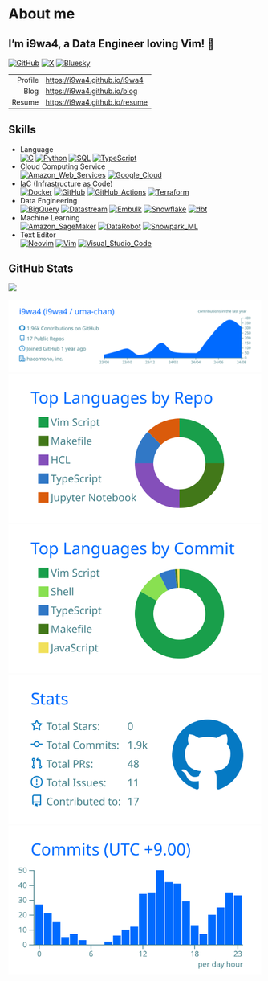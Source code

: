# About me


<!--
**i9wa4/i9wa4** is a ✨ _special_ ✨ repository because its `README.md` (this file) appears on your GitHub profile.
&#10;Here are some ideas to get you started:
&#10;- 🔭 I'm currently working on ...
- 🌱 I'm currently learning ...
- 👯 I'm looking to collaborate on ...
- 🤔 I'm looking for help with ...
- 💬 Ask me about ...
- 📫 How to reach me: ...
- 😄 Pronouns: ...
- ⚡ Fun fact: ...
-->

## I’m i9wa4, a Data Engineer loving Vim! 👋

[![GitHub](https://img.shields.io/badge/GitHub-181717.svg?logo=github&logoColor=white)](https://github.com/i9wa4)
[![X](https://img.shields.io/badge/X_(Twitter)-000000.svg?logo=x&logoColor=white)](https://x.com/i9wa4_)
[![Bluesky](https://img.shields.io/badge/Bluesky-0285FF.svg?logo=bluesky&logoColor=white)](https://bsky.app/profile/i9wa4.bsky.social)

|         |                                  |
|--------:|:---------------------------------|
| Profile | <https://i9wa4.github.io/i9wa4>  |
|    Blog | <https://i9wa4.github.io/blog>   |
|  Resume | <https://i9wa4.github.io/resume> |

## Skills

<!-- https://github.com/tandpfun/skill-icons -->
<!-- https://tech-blog.s-yoshiki.com/entry/150/ -->
<!-- https://simpleicons.org/ -->

- Language<br>
  [![C](https://img.shields.io/badge/C-A8B9CC.svg?logo=c&logoColor=white)](https://shields.io/)
  [![Python](https://img.shields.io/badge/Python-3776AB.svg?logo=python&logoColor=white)](https://shields.io/)
  [![SQL](https://img.shields.io/badge/SQL-808080.svg?logoColor=white)](https://shields.io/)
  [![TypeScript](https://img.shields.io/badge/TypeScript-3178C6.svg?logo=typescript&logoColor=white)](https://shields.io/)
- Cloud Computing Service<br>
  [![Amazon_Web_Services](https://img.shields.io/badge/Amazon_Web_Services-232F3E.svg?logo=amazonwebservices&logoColor=white)](https://shields.io/)
  [![Google_Cloud](https://img.shields.io/badge/Google_Cloud-4285F4.svg?logo=googlecloud&logoColor=white)](https://shields.io/)
- IaC (Infrastructure as Code)<br>
  [![Docker](https://img.shields.io/badge/Docker-1488C6.svg?logo=docker&logoColor=white)](https://shields.io)
  [![GitHub](https://img.shields.io/badge/GitHub-181717.svg?logo=github&logoColor=white)](https://shields.io)
  [![GitHub_Actions](https://img.shields.io/badge/GitHub_Actions-2088FF.svg?logo=githubactions&logoColor=white)](https://shields.io)
  [![Terraform](https://img.shields.io/badge/Terraform-844FBA.svg?logo=terraform&logoColor=white)](https://shields.io)
- Data Engineering<br>
  [![BigQuery](https://img.shields.io/badge/BigQuery-669DF6.svg?logo=googlebigquery&logoColor=white)](https://shields.io)
  [![Datastream](https://img.shields.io/badge/Datastream-808080.svg?logoColor=white)](https://shields.io)
  [![Embulk](https://img.shields.io/badge/Embulk-EF4319.svg?logoColor=white)](https://shields.io)
  [![Snowflake](https://img.shields.io/badge/Snowflake-29B5E8.svg?logo=snowflake&logoColor=white)](https://shields.io)
  [![dbt](https://img.shields.io/badge/dbt-FF694B.svg?logo=dbt&logoColor=white)](https://shields.io)
- Machine Learning<br>
  [![Amazon_SageMaker](https://img.shields.io/badge/Amazon_SageMaker-808080.svg?logoColor=white)](https://shields.io/)
  [![DataRobot](https://img.shields.io/badge/DataRobot-808080.svg?logoColor=white)](https://shields.io)
  [![Snowpark_ML](https://img.shields.io/badge/Snowpark_ML-29B5E8.svg?logoColor=white)](https://shields.io)
- Text Editor<br>
  [![Neovim](https://img.shields.io/badge/Neovim-57A143.svg?logo=neovim&logoColor=white)](https://shields.io)
  [![Vim](https://img.shields.io/badge/Vim-019733.svg?logo=vim&logoColor=white)](https://shields.io)
  [![Visual_Studio_Code](https://img.shields.io/badge/Visual_Studio_Code-0098FF.svg?logoColor=white)](https://shields.io)

## GitHub Stats

<div align="left">

<a href="https://github.com/antonkomarev/github-profile-views-counter">
<img src="https://komarev.com/ghpvc/?username=i9wa4&label=GitHub_Profile_Views"/>
</a>

</div>

[![](https://raw.githubusercontent.com/i9wa4/i9wa4/main/profile-summary-card-output/transparent/0-profile-details.svg)](https://github.com/vn7n24fzkq/github-profile-summary-cards)
[![](https://raw.githubusercontent.com/i9wa4/i9wa4/main/profile-summary-card-output/transparent/1-repos-per-language.svg)](https://github.com/vn7n24fzkq/github-profile-summary-cards)
[![](https://raw.githubusercontent.com/i9wa4/i9wa4/main/profile-summary-card-output/transparent/2-most-commit-language.svg)](https://github.com/vn7n24fzkq/github-profile-summary-cards)
[![](https://raw.githubusercontent.com/i9wa4/i9wa4/main/profile-summary-card-output/transparent/3-stats.svg)](https://github.com/vn7n24fzkq/github-profile-summary-cards)
[![](https://raw.githubusercontent.com/i9wa4/i9wa4/main/profile-summary-card-output/transparent/4-productive-time.svg)](https://github.com/vn7n24fzkq/github-profile-summary-cards)

<!-- <div align="left">                                                                                                                                                                                                                                       -->
<!--   <a href="https://github.com/vn7n24fzkq/github-profile-summary-cards">                                                                                                                                                                                  -->
<!--     <img src="http://github-profile-summary-cards.vercel.app/api/cards/profile-details?username=i9wa4&theme=transparent"/>                                                                                                                               -->
<!--     <img src="http://github-profile-summary-cards.vercel.app/api/cards/repos-per-language?username=i9wa4&theme=transparent"/><img src="http://github-profile-summary-cards.vercel.app/api/cards/most-commit-language?username=i9wa4&theme=transparent"/> -->
<!--     <img src="http://github-profile-summary-cards.vercel.app/api/cards/stats?username=i9wa4&theme=transparent"/><img src="http://github-profile-summary-cards.vercel.app/api/cards/productive-time?username=i9wa4&theme=transparent&utcOffset=9"/>       -->
<!--   </a>                                                                                                                                                                                                                                                   -->
<!-- </div>                                                                                                                                                                                                                                                   -->
<!-- <div align="left">                                                                                                                                                                                                                                                                                                               -->
<!--   <a href="https://github.com/anuraghazra/github-readme-stats">                                                                                                                                                                                                                                                                  -->
<!--     <img src="https://github-readme-stats.vercel.app/api?username=i9wa4&show_icons=true&include_all_commits=true&hide_border=true&theme=transparent"/><img src="https://github-readme-stats.vercel.app/api/top-langs/?username=i9wa4&langs_count=8&include_all_commits=true&layout=compact&hide_border=true&theme=transparent"/> -->
<!--   </a>                                                                                                                                                                                                                                                                                                                           -->
<!-- </div>                                                                                                                                                                                                                                                                                                                           -->
<!-- <div align="left">                                                                                            -->
<!--   <a href="https://github.com/ryo-ma/github-profile-trophy">                                                  -->
<!--     <img src="https://github-profile-trophy.vercel.app/?username=i9wa4&theme=flat&no-bg=true&no-frame=true"/> -->
<!--   </a>                                                                                                        -->
<!-- </div>                                                                                                        -->
